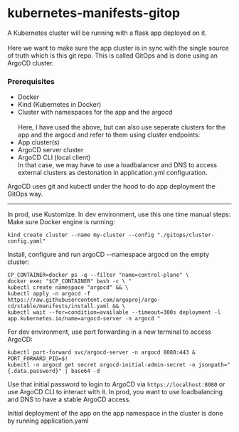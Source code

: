 # kubernetes-manifests-gitop
A Kubernetes cluster will be running with a flask app deployed on it. \
\
Here we want to make sure the app cluster is in sync with the single source of truth which is this git repo. This is called GitOps and is done using an ArgoCD cluster.

### Prerequisites

- Docker
- Kind (Kubernetes in Docker)
- Cluster with namespaces for the app and the argocd \
  \
Here, I have used the above, but can also use seperate clusters for the app and the argocd and refer to them using cluster endpoints:
- App cluster(s)
- ArgoCD server cluster 
- ArgoCD CLI (local client) \
In that case, we may have to use a loadbalancer and DNS to access external clusters as destonation in application.yml configuration.

ArgoCD uses git and kubectl under the hood to do app deployment the GitOps way. 

*************************************************************
In prod, use Kustomize. In dev environment, use this one time manual steps:
\
Make sure Docker engine is running:
```
kind create cluster --name my-cluster --config "./gitops/cluster-config.yaml"
```

Install, configure and run argoCD --namespace argocd on the empty cluster:
```
CP_CONTAINER=docker ps -q --filter "name=control-plane" \
docker exec "$CP_CONTAINER" bash -c \ "
kubectl create namespace "argocd" && \
kubectl apply -n argocd -f https://raw.githubusercontent.com/argoproj/argo-cd/stable/manifests/install.yaml && \
kubectl wait --for=condition=available --timeout=300s deployment -l app.kubernetes.io/name=argocd-server -n argocd "           
```
For dev environment, use port forwarding in a new terminal to access ArgoCD:
```
kubectl port-forward svc/argocd-server -n argocd 8080:443 & PORT_FORWARD_PID=$!
kubectl -n argocd get secret argocd-initial-admin-secret -o jsonpath="{.data.password}" | base64 -d
```
Use that initial password to login to ArgoCD via `https://localhost:8080` or use ArgoCD CLI to interact with it.
In prod, you want to use loadbalancing and DNS to have a stable ArgoCD access.

Initial deployment of the app on the app namespace in the cluster is done by running application.yaml

